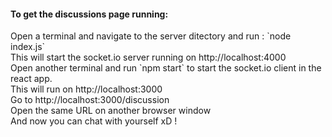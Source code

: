 <h4>To get the discussions page running:</h4>
Open a terminal and navigate to the server ditectory and run : `node index.js` <br>
This will start the socket.io server running on http://localhost:4000<br>
Open another terminal and run `npm start` to start the socket.io client in the react app.<br>
This will run on http://localhost:3000<br>
Go to http://localhost:3000/discussion<br>
Open the same URL on another browser window<br>
And now you can chat with yourself xD !<br>
